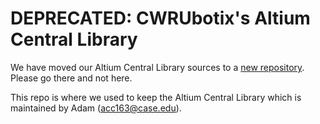 # DEPRECATED: CWRUbotix's Altium Central Library
We have moved our Altium Central Library sources to a [new repository](https://github.com/cwruRobotics/CWRUbotix_Altium_Library). Please go there and not here.

This repo is where we used to keep the Altium Central Library which is maintained by Adam (acc163@case.edu).
